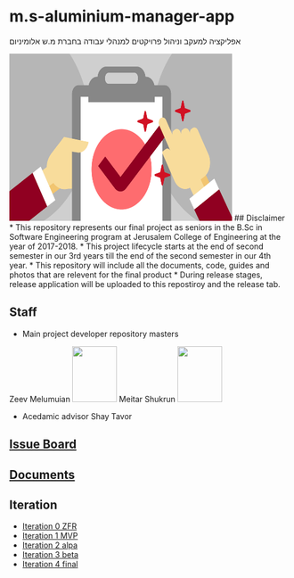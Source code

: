 # m.s-aluminium-manager-app
אפליקציה למעקב וניהול פרויקטים למנהלי עבודה בחברת מ.ש אלומיניום

<img src="https://github.com/meitarsh/m.s-aluminium-manager-app/blob/master/pics/logo.jpg" height="300" width="400">
## Disclaimer
* This repository represents our final project as seniors in the B.Sc in Software Engineering program at Jerusalem College of Engineering at the year of 2017-2018.
* This project lifecycle starts at the end of second semester in our 3rd years till the end of the second semester in our 4th year.
* This repository will include all the documents, code, guides and photos that are relevent for the final product
* During release stages, release application will be uploaded to this repostiroy and the release tab.

## Staff
* Main project developer repository masters

Zeev Melumuian 
<img src="https://avatars3.githubusercontent.com/u/25983708?s=400&u=b8851ea42c6dc967d131b307a0b99074a84a851e&v=4" height="100" width="80">
 Meitar Shukrun
 <img src="https://avatars1.githubusercontent.com/u/26038128?s=400&v=4" height="100" width="80">

* Acedamic advisor 
  Shay Tavor
  
 
## [Issue Board](https://github.com/meitarsh/m.s-aluminium-manager-app/issues)

## [Documents](https://github.com/meitarsh/m.s-aluminium-manager-app/tree/master/docs)

## Iteration

* [Iteration 0 ZFR]()
* [Iteration 1 MVP]()
* [Iteration 2 alpa]()
* [Iteration 3 beta]()
* [Iteration 4 final]()
